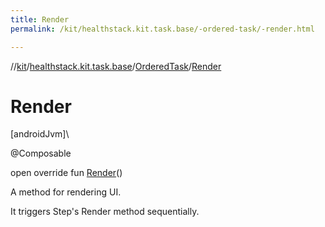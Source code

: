 ```yaml
---
title: Render
permalink: /kit/healthstack.kit.task.base/-ordered-task/-render.html

---
```

//[kit](/kit.html)/[healthstack.kit.task.base](../index.html)/[OrderedTask](index.html)/[Render](-render.html)



# Render



[androidJvm]\




@Composable



open override fun [Render](-render.html)()



A method for rendering UI.



It triggers Step's Render method sequentially.




